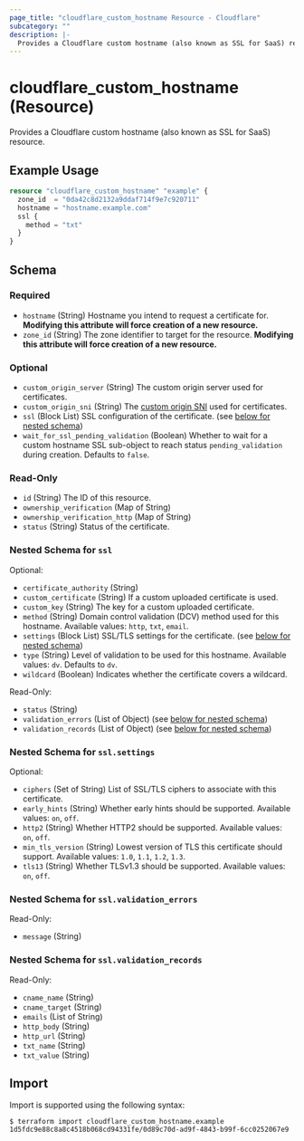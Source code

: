 ```yaml
---
page_title: "cloudflare_custom_hostname Resource - Cloudflare"
subcategory: ""
description: |-
  Provides a Cloudflare custom hostname (also known as SSL for SaaS) resource.
---
```


# cloudflare_custom_hostname (Resource)

Provides a Cloudflare custom hostname (also known as SSL for SaaS) resource.

## Example Usage

```terraform
resource "cloudflare_custom_hostname" "example" {
  zone_id  = "0da42c8d2132a9ddaf714f9e7c920711"
  hostname = "hostname.example.com"
  ssl {
    method = "txt"
  }
}
```
<!-- schema generated by tfplugindocs -->
## Schema

### Required

- `hostname` (String) Hostname you intend to request a certificate for. **Modifying this attribute will force creation of a new resource.**
- `zone_id` (String) The zone identifier to target for the resource. **Modifying this attribute will force creation of a new resource.**

### Optional

- `custom_origin_server` (String) The custom origin server used for certificates.
- `custom_origin_sni` (String) The [custom origin SNI](https://developers.cloudflare.com/ssl/ssl-for-saas/hostname-specific-behavior/custom-origin) used for certificates.
- `ssl` (Block List) SSL configuration of the certificate. (see [below for nested schema](#nestedblock--ssl))
- `wait_for_ssl_pending_validation` (Boolean) Whether to wait for a custom hostname SSL sub-object to reach status `pending_validation` during creation. Defaults to `false`.

### Read-Only

- `id` (String) The ID of this resource.
- `ownership_verification` (Map of String)
- `ownership_verification_http` (Map of String)
- `status` (String) Status of the certificate.

<a id="nestedblock--ssl"></a>
### Nested Schema for `ssl`

Optional:

- `certificate_authority` (String)
- `custom_certificate` (String) If a custom uploaded certificate is used.
- `custom_key` (String) The key for a custom uploaded certificate.
- `method` (String) Domain control validation (DCV) method used for this hostname. Available values: `http`, `txt`, `email`.
- `settings` (Block List) SSL/TLS settings for the certificate. (see [below for nested schema](#nestedblock--ssl--settings))
- `type` (String) Level of validation to be used for this hostname. Available values: `dv`. Defaults to `dv`.
- `wildcard` (Boolean) Indicates whether the certificate covers a wildcard.

Read-Only:

- `status` (String)
- `validation_errors` (List of Object) (see [below for nested schema](#nestedatt--ssl--validation_errors))
- `validation_records` (List of Object) (see [below for nested schema](#nestedatt--ssl--validation_records))

<a id="nestedblock--ssl--settings"></a>
### Nested Schema for `ssl.settings`

Optional:

- `ciphers` (Set of String) List of SSL/TLS ciphers to associate with this certificate.
- `early_hints` (String) Whether early hints should be supported. Available values: `on`, `off`.
- `http2` (String) Whether HTTP2 should be supported. Available values: `on`, `off`.
- `min_tls_version` (String) Lowest version of TLS this certificate should support. Available values: `1.0`, `1.1`, `1.2`, `1.3`.
- `tls13` (String) Whether TLSv1.3 should be supported. Available values: `on`, `off`.


<a id="nestedatt--ssl--validation_errors"></a>
### Nested Schema for `ssl.validation_errors`

Read-Only:

- `message` (String)


<a id="nestedatt--ssl--validation_records"></a>
### Nested Schema for `ssl.validation_records`

Read-Only:

- `cname_name` (String)
- `cname_target` (String)
- `emails` (List of String)
- `http_body` (String)
- `http_url` (String)
- `txt_name` (String)
- `txt_value` (String)

## Import

Import is supported using the following syntax:

```shell
$ terraform import cloudflare_custom_hostname.example 1d5fdc9e88c8a8c4518b068cd94331fe/0d89c70d-ad9f-4843-b99f-6cc0252067e9
```
